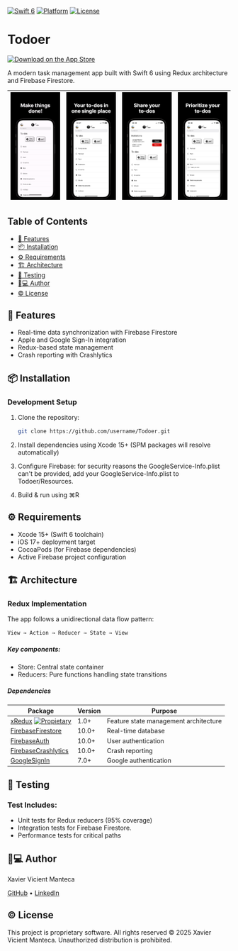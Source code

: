 [![Swift 6](https://img.shields.io/badge/Swift-6.0-orange.svg?style=flat)](https://swift.org) [![Platform](https://img.shields.io/badge/Platform-iOS_17+-blue.svg)](https://developer.apple.com/ios/) [![License](https://img.shields.io/badge/License-Proprietary-lightgrey.svg)](LICENSE)
# Todoer
[![Download on the App Store](https://developer.apple.com/assets/elements/badges/download-on-the-app-store.svg)](https://apps.apple.com/es/app/todoer/id6476218460?l=en-GB)

A modern task management app built with Swift 6 using Redux architecture and Firebase Firestore.

| ![Image1](/docs/media/00.gif) | ![Image2](/docs/media/01.png) | ![Image3](/docs/media/02.png) | ![Image4](/docs/media/03.png) |
|:---------------------:|:---------------------:|:---------------------:|:---------------------:|

## Table of Contents
- [🚀 Features](#-features)
- [📦 Installation](#-installation)
- [⚙️ Requirements](#️-requirements)
- [🏗 Architecture](#-architecture)
- [🧪 Testing](#-testing)
- [👨💻 Author](#-author)
- [© License](#-license)

## 🚀 Features
- Real-time data synchronization with Firebase Firestore
- Apple and Google Sign-In integration
- Redux-based state management
- Crash reporting with Crashlytics

## 📦 Installation

### Development Setup

1. Clone the repository:
   ```bash
   git clone https://github.com/username/Todoer.git
   ```
2. Install dependencies using Xcode 15+ (SPM packages will resolve automatically)

3. Configure Firebase: for security reasons the GoogleService-Info.plist can't be provided, add your GoogleService-Info.plist to Todoer/Resources.

4. Build & run using ⌘R

## ⚙️ Requirements
- Xcode 15+ (Swift 6 toolchain)
- iOS 17+ deployment target
- CocoaPods (for Firebase dependencies)
- Active Firebase project configuration

## 🏗 Architecture
### Redux Implementation
The app follows a unidirectional data flow pattern:
   ```swift
View → Action → Reducer → State → View
   ```
##### Key components:

- Store: Central state container
- Reducers: Pure functions handling state transitions

##### Dependencies
| **Package**            | **Version** | **Purpose**                   |
|-------------------------|------------|--------------------------------|
| [xRedux](https://github.com/xvicient/xRedux) [![Propietary](https://img.shields.io/badge/Proprietary-lightgrey.svg)](Propietary) | 1.0+      | Feature state management architecture  |
| [FirebaseFirestore](https://firebase.google.com/docs/firestore) | 10.0+      | Real-time database           |
| [FirebaseAuth](https://firebase.google.com/docs/auth)         | 10.0+      | User authentication          |
| [FirebaseCrashlytics](https://firebase.google.com/docs/crashlytics) | 10.0+      | Crash reporting               |
| [GoogleSignIn](https://developers.google.com/identity/sign-in/ios) | 7.0+       | Google authentication         |


## 🧪 Testing
### Test Includes:

- Unit tests for Redux reducers (95% coverage)
- Integration tests for Firebase Firestore.
- Performance tests for critical paths

## 👨💻 Author

Xavier Vicient Manteca

[GitHub](https://github.com/xvicient) • [LinkedIn](https://www.linkedin.com/in/xvicient/)

## © License

This project is proprietary software. All rights reserved © 2025 Xavier Vicient Manteca. Unauthorized distribution is prohibited.